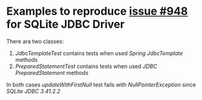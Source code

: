 # Examples to reproduce [issue #948](https://github.com/xerial/sqlite-jdbc/issues/948) for SQLite JDBC Driver

There ara two classes:
1. *JdbcTemplateTest* contains tests when used *Spring JdbcTemplate* methods 
2. *PreparedStatementTest* contains tests when used *JDBC PreparedStatement* methods

In both cases *updateWithFirstNull* test fails with *NullPointerException* since *SQLite JDBC 3.41.2.2*
